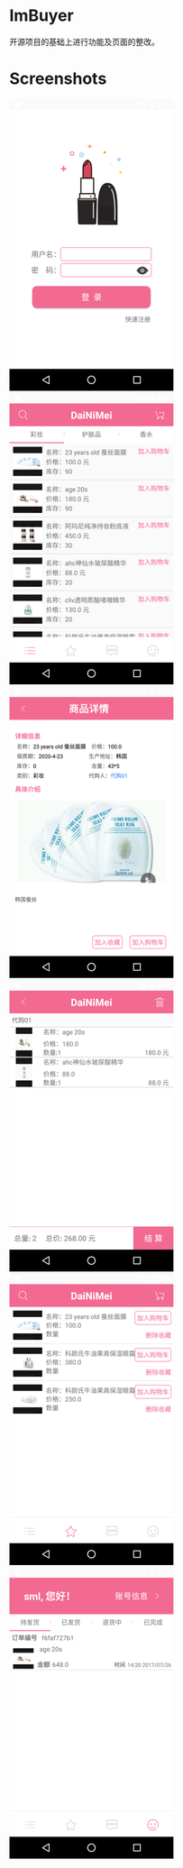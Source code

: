 # ImBuyer
开源项目的基础上进行功能及页面的整改。

# Screenshots

![](https://github.com/Smeiling/ImBuyer/blob/master/screenshots/a.png)
![](https://github.com/Smeiling/ImBuyer/blob/master/screenshots/b.png)
![](https://github.com/Smeiling/ImBuyer/blob/master/screenshots/c.png)
![](https://github.com/Smeiling/ImBuyer/blob/master/screenshots/d.png)
![](https://github.com/Smeiling/ImBuyer/blob/master/screenshots/e.png)
![](https://github.com/Smeiling/ImBuyer/blob/master/screenshots/f.png)
